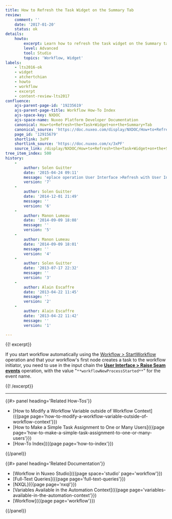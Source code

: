 ```yaml
---
title: How to Refresh the Task Widget on the Summary Tab
review:
    comment: ''
    date: '2017-01-20'
    status: ok
details:
    howto:
        excerpt: Learn how to refresh the task widget on the Summary tab.
        level: Advanced
        tool: Studio
        topics: 'Workflow, Widget'
labels:
    - lts2016-ok
    - widget
    - atchertchian
    - howto
    - workflow
    - excerpt
    - content-review-lts2017
confluence:
    ajs-parent-page-id: '19235619'
    ajs-parent-page-title: Workflow How-To Index
    ajs-space-key: NXDOC
    ajs-space-name: Nuxeo Platform Developer Documentation
    canonical: How+to+Refresh+the+Task+Widget+on+the+Summary+Tab
    canonical_source: 'https://doc.nuxeo.com/display/NXDOC/How+to+Refresh+the+Task+Widget+on+the+Summary+Tab'
    page_id: '12915679'
    shortlink: 3xPF
    shortlink_source: 'https://doc.nuxeo.com/x/3xPF'
    source_link: /display/NXDOC/How+to+Refresh+the+Task+Widget+on+the+Summary+Tab
tree_item_index: 500
history:
    -
        author: Solen Guitter
        date: '2015-04-24 09:11'
        message: 'eplace operation User Interface >Refresh with User Interface > Raise Seam event'
        version: '7'
    -
        author: Solen Guitter
        date: '2014-12-01 21:49'
        message: ''
        version: '6'
    -
        author: Manon Lumeau
        date: '2014-09-09 18:08'
        message: ''
        version: '5'
    -
        author: Manon Lumeau
        date: '2014-09-09 18:01'
        message: ''
        version: '4'
    -
        author: Solen Guitter
        date: '2013-07-17 22:32'
        message: ''
        version: '3'
    -
        author: Alain Escaffre
        date: '2013-04-22 11:45'
        message: ''
        version: '2'
    -
        author: Alain Escaffre
        date: '2013-04-22 11:42'
        message: ''
        version: '1'

---
```

{{! excerpt}}

If you start workflow automatically using the [Workflow > StartWorkflow](http://explorer.nuxeo.org/nuxeo/site/distribution/current/viewOperation/Context.StartWorkflow) operation and that your workflow's first node creates a task to the workflow initiator, you need to use in the input chain the **[User Interface > Raise Seam events](http://explorer.nuxeo.com/nuxeo/site/distribution/current/viewOperation/Seam.RaiseEvents)** operation, with the value "<span style="color: rgb(34,34,34);">`**workflowNewProcessStarted**`" for the event name.</span>

{{! /excerpt}}

* * *

<div class="row" data-equalizer data-equalize-on="medium"><div class="column medium-6">{{#> panel heading='Related How-Tos'}}

- [How to Modify a Workflow Variable outside of Workflow Context]({{page page='how-to-modify-a-workflow-variable-outside-of-workflow-context'}})
- [How to Make a Simple Task Assignment to One or Many Users]({{page page='how-to-make-a-simple-task-assignment-to-one-or-many-users'}})
- [How-To Index]({{page page='how-to-index'}})

{{/panel}}</div><div class="column medium-6">{{#> panel heading='Related Documentation'}}

- [Workflow in Nuxeo Studio]({{page space='studio' page='workflow'}})
- [Full-Text Queries]({{page page='full-text-queries'}})
- [NXQL]({{page page='nxql'}})
- [Variables Available in the Automation Context]({{page page='variables-available-in-the-automation-context'}})
- [Workflow]({{page page='workflow'}})

{{/panel}}</div></div>
